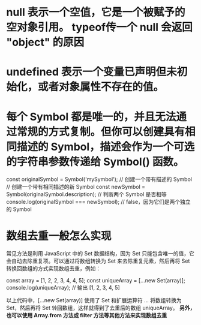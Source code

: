 
#  null 表示一个空值，它是一个被赋予的空对象引用。 typeof传一个 null 会返回 "object" 的原因
#  undefined 表示一个变量已声明但未初始化，或者对象属性不存在的值。


# 每个 Symbol 都是唯一的，并且无法通过常规的方式复制。但你可以创建具有相同描述的 Symbol，描述会作为一个可选的字符串参数传递给 Symbol() 函数。

const originalSymbol = Symbol('mySymbol'); // 创建一个带有描述的 Symbol
// 创建一个带有相同描述的新 Symbol
const newSymbol = Symbol(originalSymbol.description);
// 判断两个 Symbol 是否相等
console.log(originalSymbol === newSymbol); // false，因为它们是两个独立的 Symbol

#  数组去重一般怎么实现
常见方法是利用 JavaScript 中的 Set 数据结构，因为 Set 只能包含唯一的值，它会自动去除重复项。可以通过将数组转换为 Set 来去除重复元素，然后再将 Set 转换回数组的方式实现数组去重，例如：

const array = [1, 2, 2, 3, 4, 4, 5];
const uniqueArray = [...new Set(array)];
console.log(uniqueArray); // 输出 [1, 2, 3, 4, 5]

以上代码中，[...new Set(array)] 使用了 Set 和扩展运算符 ... 将数组转换为 Set，然后再将 Set 转回数组，这样就得到了去重后的数组 uniqueArray。
**另外，也可以使用 Array.from 方法或 filter 方法等其他方法来实现数组去重**

